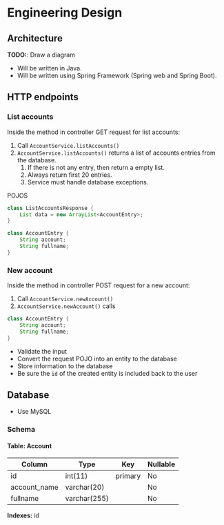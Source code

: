 # Engineering Design

## Architecture

**TODO:**: Draw a diagram

- Will be written in Java.
- Will be written using Spring Framework (Spring web and Spring Boot).

## HTTP endpoints

### List accounts

Inside the method in controller GET request for list accounts:

1. Call `AccountService.listAccounts()`
1. `AccountService.listAccounts()` returns a list of accounts entries from the database.
   1. If there is not any entry, then return a empty list.
   1. Always return first 20 entries.
   1. Service must handle database exceptions.

POJOS

```java
class ListAccountsResponse {
    List data = new ArrayList<AccountEntry>;
}

class AccountEntry {
    String account;
    String fullname;
}
```

### New account

Inside the method in controller POST request for a new account:

1. Call `AccountService.newAccount()`
2. `AccountService.newAccount()` calls 

```java
class AccountEntry {
    String account;
    String fullname;
}
```



- Validate the input
- Convert the request POJO into an entity to the database
- Store information to the database
- Be sure the `id` of the created entity is included back to the user

## Database

- Use MySQL

### Schema

#### Table: Account

| Column       | Type         | Key     | Nullable |
| ------------ | ------------ | ------- | -------- |
| id           | int(11)      | primary | No       |
| account_name | varchar(20)  |         | No       |
| fullname     | varchar(255) |         | No       |

**Indexes:** id